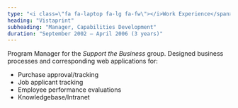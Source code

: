 ```yaml
---
type: "<i class=\"fa fa-laptop fa-lg fa-fw\"></i>Work Experience</span>"
heading: "Vistaprint"
subheading: "Manager, Capabilities Development"
duration: "September 2002 – April 2006 (3 years)"
---
```


Program Manager for the _Support the Business_ group. Designed business processes and corresponding web applications for:

* Purchase approval/tracking
* Job applicant tracking
* Employee performance evaluations
* Knowledgebase/Intranet
